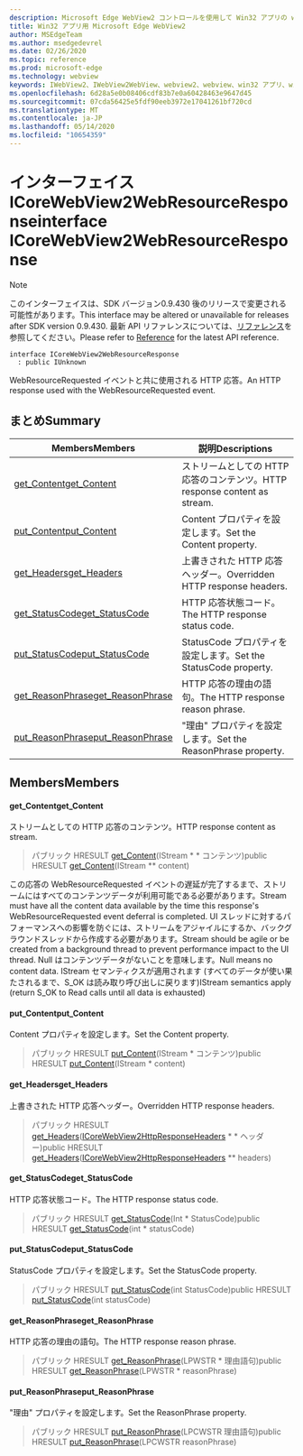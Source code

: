 ```yaml
---
description: Microsoft Edge WebView2 コントロールを使用して Win32 アプリの web コンテンツをホストする
title: Win32 アプリ用 Microsoft Edge WebView2
author: MSEdgeTeam
ms.author: msedgedevrel
ms.date: 02/26/2020
ms.topic: reference
ms.prod: microsoft-edge
ms.technology: webview
keywords: IWebView2、IWebView2WebView、webview2、webview、win32 アプリ、win32、edge、ICoreWebView2、ICoreWebView2Host、browser control、edge html
ms.openlocfilehash: 6d28a5e0b08406cdf83b7e0a60428463e9647d45
ms.sourcegitcommit: 07cda56425e5fdf90eeb3972e17041261bf720cd
ms.translationtype: MT
ms.contentlocale: ja-JP
ms.lasthandoff: 05/14/2020
ms.locfileid: "10654359"
---
```

# <span data-ttu-id="3ea5e-104">インターフェイス ICoreWebView2WebResourceResponse</span><span class="sxs-lookup"><span data-stu-id="3ea5e-104">interface ICoreWebView2WebResourceResponse</span></span> 

> [!NOTE]
> <span data-ttu-id="3ea5e-105">このインターフェイスは、SDK バージョン0.9.430 後のリリースで変更される可能性があります。</span><span class="sxs-lookup"><span data-stu-id="3ea5e-105">This interface may be altered or unavailable for releases after SDK version 0.9.430.</span></span> <span data-ttu-id="3ea5e-106">最新 API リファレンスについては、[リファレンス](../../../webview2-api-reference.md)を参照してください。</span><span class="sxs-lookup"><span data-stu-id="3ea5e-106">Please refer to [Reference](../../../webview2-api-reference.md) for the latest API reference.</span></span>

```
interface ICoreWebView2WebResourceResponse
  : public IUnknown
```

<span data-ttu-id="3ea5e-107">WebResourceRequested イベントと共に使用される HTTP 応答。</span><span class="sxs-lookup"><span data-stu-id="3ea5e-107">An HTTP response used with the WebResourceRequested event.</span></span>

## <span data-ttu-id="3ea5e-108">まとめ</span><span class="sxs-lookup"><span data-stu-id="3ea5e-108">Summary</span></span>

 <span data-ttu-id="3ea5e-109">Members</span><span class="sxs-lookup"><span data-stu-id="3ea5e-109">Members</span></span>                        | <span data-ttu-id="3ea5e-110">説明</span><span class="sxs-lookup"><span data-stu-id="3ea5e-110">Descriptions</span></span>
--------------------------------|---------------------------------------------
[<span data-ttu-id="3ea5e-111">get_Content</span><span class="sxs-lookup"><span data-stu-id="3ea5e-111">get_Content</span></span>](#get_content) | <span data-ttu-id="3ea5e-112">ストリームとしての HTTP 応答のコンテンツ。</span><span class="sxs-lookup"><span data-stu-id="3ea5e-112">HTTP response content as stream.</span></span>
[<span data-ttu-id="3ea5e-113">put_Content</span><span class="sxs-lookup"><span data-stu-id="3ea5e-113">put_Content</span></span>](#put_content) | <span data-ttu-id="3ea5e-114">Content プロパティを設定します。</span><span class="sxs-lookup"><span data-stu-id="3ea5e-114">Set the Content property.</span></span>
[<span data-ttu-id="3ea5e-115">get_Headers</span><span class="sxs-lookup"><span data-stu-id="3ea5e-115">get_Headers</span></span>](#get_headers) | <span data-ttu-id="3ea5e-116">上書きされた HTTP 応答ヘッダー。</span><span class="sxs-lookup"><span data-stu-id="3ea5e-116">Overridden HTTP response headers.</span></span>
[<span data-ttu-id="3ea5e-117">get_StatusCode</span><span class="sxs-lookup"><span data-stu-id="3ea5e-117">get_StatusCode</span></span>](#get_statuscode) | <span data-ttu-id="3ea5e-118">HTTP 応答状態コード。</span><span class="sxs-lookup"><span data-stu-id="3ea5e-118">The HTTP response status code.</span></span>
[<span data-ttu-id="3ea5e-119">put_StatusCode</span><span class="sxs-lookup"><span data-stu-id="3ea5e-119">put_StatusCode</span></span>](#put_statuscode) | <span data-ttu-id="3ea5e-120">StatusCode プロパティを設定します。</span><span class="sxs-lookup"><span data-stu-id="3ea5e-120">Set the StatusCode property.</span></span>
[<span data-ttu-id="3ea5e-121">get_ReasonPhrase</span><span class="sxs-lookup"><span data-stu-id="3ea5e-121">get_ReasonPhrase</span></span>](#get_reasonphrase) | <span data-ttu-id="3ea5e-122">HTTP 応答の理由の語句。</span><span class="sxs-lookup"><span data-stu-id="3ea5e-122">The HTTP response reason phrase.</span></span>
[<span data-ttu-id="3ea5e-123">put_ReasonPhrase</span><span class="sxs-lookup"><span data-stu-id="3ea5e-123">put_ReasonPhrase</span></span>](#put_reasonphrase) | <span data-ttu-id="3ea5e-124">"理由" プロパティを設定します。</span><span class="sxs-lookup"><span data-stu-id="3ea5e-124">Set the ReasonPhrase property.</span></span>

## <span data-ttu-id="3ea5e-125">Members</span><span class="sxs-lookup"><span data-stu-id="3ea5e-125">Members</span></span>

#### <span data-ttu-id="3ea5e-126">get_Content</span><span class="sxs-lookup"><span data-stu-id="3ea5e-126">get_Content</span></span> 

<span data-ttu-id="3ea5e-127">ストリームとしての HTTP 応答のコンテンツ。</span><span class="sxs-lookup"><span data-stu-id="3ea5e-127">HTTP response content as stream.</span></span>

> <span data-ttu-id="3ea5e-128">パブリック HRESULT [get_Content](#get_content)(IStream \* \* コンテンツ)</span><span class="sxs-lookup"><span data-stu-id="3ea5e-128">public HRESULT [get_Content](#get_content)(IStream \*\* content)</span></span>

<span data-ttu-id="3ea5e-129">この応答の WebResourceRequested イベントの遅延が完了するまで、ストリームにはすべてのコンテンツデータが利用可能である必要があります。</span><span class="sxs-lookup"><span data-stu-id="3ea5e-129">Stream must have all the content data available by the time this response's WebResourceRequested event deferral is completed.</span></span> <span data-ttu-id="3ea5e-130">UI スレッドに対するパフォーマンスへの影響を防ぐには、ストリームをアジャイルにするか、バックグラウンドスレッドから作成する必要があります。</span><span class="sxs-lookup"><span data-stu-id="3ea5e-130">Stream should be agile or be created from a background thread to prevent performance impact to the UI thread.</span></span> <span data-ttu-id="3ea5e-131">Null はコンテンツデータがないことを意味します。</span><span class="sxs-lookup"><span data-stu-id="3ea5e-131">Null means no content data.</span></span> <span data-ttu-id="3ea5e-132">IStream セマンティクスが適用されます (すべてのデータが使い果たされるまで、S_OK は読み取り呼び出しに戻ります)</span><span class="sxs-lookup"><span data-stu-id="3ea5e-132">IStream semantics apply (return S_OK to Read calls until all data is exhausted)</span></span>

#### <span data-ttu-id="3ea5e-133">put_Content</span><span class="sxs-lookup"><span data-stu-id="3ea5e-133">put_Content</span></span> 

<span data-ttu-id="3ea5e-134">Content プロパティを設定します。</span><span class="sxs-lookup"><span data-stu-id="3ea5e-134">Set the Content property.</span></span>

> <span data-ttu-id="3ea5e-135">パブリック HRESULT [put_Content](#put_content)(IStream \* コンテンツ)</span><span class="sxs-lookup"><span data-stu-id="3ea5e-135">public HRESULT [put_Content](#put_content)(IStream \* content)</span></span>

#### <span data-ttu-id="3ea5e-136">get_Headers</span><span class="sxs-lookup"><span data-stu-id="3ea5e-136">get_Headers</span></span> 

<span data-ttu-id="3ea5e-137">上書きされた HTTP 応答ヘッダー。</span><span class="sxs-lookup"><span data-stu-id="3ea5e-137">Overridden HTTP response headers.</span></span>

> <span data-ttu-id="3ea5e-138">パブリック HRESULT [get_Headers](#get_headers)([ICoreWebView2HttpResponseHeaders](ICoreWebView2HttpResponseHeaders.md) \* \* ヘッダー)</span><span class="sxs-lookup"><span data-stu-id="3ea5e-138">public HRESULT [get_Headers](#get_headers)([ICoreWebView2HttpResponseHeaders](ICoreWebView2HttpResponseHeaders.md) \*\* headers)</span></span>

#### <span data-ttu-id="3ea5e-139">get_StatusCode</span><span class="sxs-lookup"><span data-stu-id="3ea5e-139">get_StatusCode</span></span> 

<span data-ttu-id="3ea5e-140">HTTP 応答状態コード。</span><span class="sxs-lookup"><span data-stu-id="3ea5e-140">The HTTP response status code.</span></span>

> <span data-ttu-id="3ea5e-141">パブリック HRESULT [get_StatusCode](#get_statuscode)(Int \* StatusCode)</span><span class="sxs-lookup"><span data-stu-id="3ea5e-141">public HRESULT [get_StatusCode](#get_statuscode)(int \* statusCode)</span></span>

#### <span data-ttu-id="3ea5e-142">put_StatusCode</span><span class="sxs-lookup"><span data-stu-id="3ea5e-142">put_StatusCode</span></span> 

<span data-ttu-id="3ea5e-143">StatusCode プロパティを設定します。</span><span class="sxs-lookup"><span data-stu-id="3ea5e-143">Set the StatusCode property.</span></span>

> <span data-ttu-id="3ea5e-144">パブリック HRESULT [put_StatusCode](#put_statuscode)(int StatusCode)</span><span class="sxs-lookup"><span data-stu-id="3ea5e-144">public HRESULT [put_StatusCode](#put_statuscode)(int statusCode)</span></span>

#### <span data-ttu-id="3ea5e-145">get_ReasonPhrase</span><span class="sxs-lookup"><span data-stu-id="3ea5e-145">get_ReasonPhrase</span></span> 

<span data-ttu-id="3ea5e-146">HTTP 応答の理由の語句。</span><span class="sxs-lookup"><span data-stu-id="3ea5e-146">The HTTP response reason phrase.</span></span>

> <span data-ttu-id="3ea5e-147">パブリック HRESULT [get_ReasonPhrase](#get_reasonphrase)(LPWSTR \* 理由語句)</span><span class="sxs-lookup"><span data-stu-id="3ea5e-147">public HRESULT [get_ReasonPhrase](#get_reasonphrase)(LPWSTR \* reasonPhrase)</span></span>

#### <span data-ttu-id="3ea5e-148">put_ReasonPhrase</span><span class="sxs-lookup"><span data-stu-id="3ea5e-148">put_ReasonPhrase</span></span> 

<span data-ttu-id="3ea5e-149">"理由" プロパティを設定します。</span><span class="sxs-lookup"><span data-stu-id="3ea5e-149">Set the ReasonPhrase property.</span></span>

> <span data-ttu-id="3ea5e-150">パブリック HRESULT [put_ReasonPhrase](#put_reasonphrase)(LPCWSTR 理由語句)</span><span class="sxs-lookup"><span data-stu-id="3ea5e-150">public HRESULT [put_ReasonPhrase](#put_reasonphrase)(LPCWSTR reasonPhrase)</span></span>

